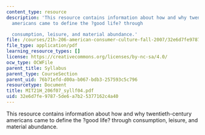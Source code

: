 ```yaml
---
content_type: resource
description: 'This resource contains information about how and why twentieth-century
  americans came to define the ?good life? through

  consumption, leisure, and material abundance.'
file: /courses/21h-206-american-consumer-culture-fall-2007/32e6d7fe97875de6a7b25377162c4a40_MIT21H_206f07_syllf04.pdf
file_type: application/pdf
learning_resource_types: []
license: https://creativecommons.org/licenses/by-nc-sa/4.0/
ocw_type: OCWFile
parent_title: Syllabus
parent_type: CourseSection
parent_uid: 76b71efd-d00a-b067-bdb3-257593c5c796
resourcetype: Document
title: MIT21H_206f07_syllf04.pdf
uid: 32e6d7fe-9787-5de6-a7b2-5377162c4a40
---
```

This resource contains information about how and why twentieth-century americans came to define the ?good life? through
consumption, leisure, and material abundance.